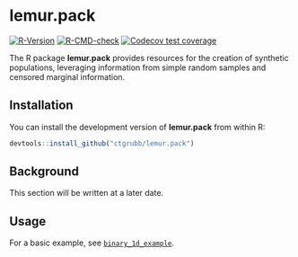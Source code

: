 # lemur.pack

[![R-Version](https://img.shields.io/badge/R%3E%3D-3.5.0-blue)](https://img.shields.io/badge/R%3E%3D-3.5.0-blue)
[![R-CMD-check](https://github.com/ctgrubb/lemur.pack/workflows/R-CMD-check/badge.svg)](https://github.com/ctgrubb/lemur.pack/actions)
[![Codecov test coverage](https://codecov.io/gh/ctgrubb/lemur.pack/branch/master/graph/badge.svg)](https://codecov.io/gh/ctgrubb/lemur.pack)

The R package **lemur.pack** provides resources for the creation of synthetic populations, leveraging information from 
simple random samples and censored marginal information.

## Installation

You can install the development version of **lemur.pack** from within R:

```r
devtools::install_github("ctgrubb/lemur.pack")
```

## Background

This section will be written at a later date.

## Usage

For a basic example, see [`binary_1d_example`](https://ctgrubb.github.io/lemur.pack/articles/binary_1d_example.html).

